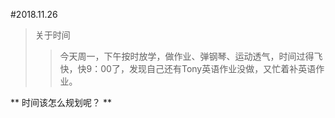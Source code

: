 #2018.11.26
>关于时间
>>今天周一，下午按时放学，做作业、弹钢琴、运动透气，时间过得飞快，快9：00了，发现自己还有Tony英语作业没做，又忙着补英语作业。

** 时间该怎么规划呢？ **
